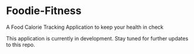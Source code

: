 # Foodie-Fitness
A Food Calorie Tracking Application to keep your health in check

This application is currently in development. Stay tuned for further updates to this repo.
